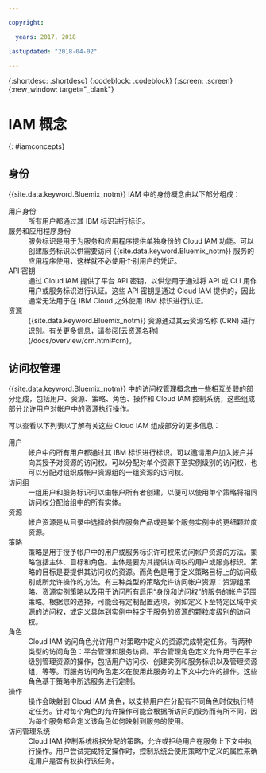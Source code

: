 ```yaml
---

copyright:

  years: 2017, 2018

lastupdated: "2018-04-02"

---
```


{:shortdesc: .shortdesc}
{:codeblock: .codeblock}
{:screen: .screen}
{:new_window: target="_blank"}

# IAM 概念
{: #iamconcepts}

## 身份

{{site.data.keyword.Bluemix_notm}} IAM 中的身份概念由以下部分组成：

<dl>
<dt>用户身份</dt>
<dd>所有用户都通过其 IBM 标识进行标识。</dd>
<dt>服务和应用程序身份</dt>
<dd>服务标识是用于为服务和应用程序提供单独身份的 Cloud IAM 功能。可以创建服务标识以供需要访问 {{site.data.keyword.Bluemix_notm}} 服务的应用程序使用，这样就不必使用个别用户的凭证。</dd>
<dt>API 密钥</dt>
<dd>通过 Cloud IAM 提供了平台 API 密钥，以供您用于通过将 API 或 CLI 用作用户或服务标识进行认证。这些 API 密钥是通过 Cloud IAM 提供的，因此通常无法用于在 IBM Cloud 之外使用 IBM 标识进行认证。</dd>
<dt>资源</dt>
<dd>{{site.data.keyword.Bluemix_notm}} 资源通过其云资源名称 (CRN) 进行识别。有关更多信息，请参阅[云资源名称](/docs/overview/crn.html#crn)。</dd>
</dl>

## 访问权管理

{{site.data.keyword.Bluemix_notm}} 中的访问权管理概念由一些相互关联的部分组成，包括用户、资源、策略、角色、操作和 Cloud IAM 控制系统，这些组成部分允许用户对帐户中的资源执行操作。

可以查看以下列表以了解有关这些 Cloud IAM 组成部分的更多信息：

<dl>
<dt>用户</dt>
<dd>帐户中的所有用户都通过其 IBM 标识进行标识。可以邀请用户加入帐户并向其授予对资源的访问权。可以分配对单个资源下至实例级别的访问权，也可以分配对组织成帐户资源组的一组资源的访问权。</dd>
<dt>访问组</dt>
<dd>一组用户和服务标识可以由帐户所有者创建，以便可以使用单个策略将相同访问权分配给组中的所有实体。</dd>
<dt>资源</dt>
<dd>帐户资源是从目录中选择的供应服务产品或是某个服务实例中的更细颗粒度资源。</dd>
<dt>策略</dt>
<dd>策略是用于授予帐户中的用户或服务标识许可权来访问帐户资源的方法。策略包括主体、目标和角色。主体是要为其提供访问权的用户或服务标识。策略的目标是要提供其访问权的资源。而角色是用于定义策略目标上的访问级别或所允许操作的方法。有三种类型的策略允许访问帐户资源：资源组策略、资源实例策略以及用于访问所有启用“身份和访问权”的服务的帐户范围策略。根据您的选择，可能会有定制配置选项，例如定义下至特定区域中资源的访问权，或定义具体到实例中特定于服务的资源的颗粒度级别的访问权。</dd>
<dt>角色</dt>
<dd>Cloud IAM 访问角色允许用户对策略中定义的资源完成特定任务。有两种类型的访问角色：平台管理和服务访问。平台管理角色定义允许用于在平台级别管理资源的操作，包括用户访问权、创建实例和服务标识以及管理资源组，等等。而服务访问角色定义在使用此服务的上下文中允许的操作。这些角色基于策略中所选服务进行定制。</dd>
<dt>操作</dt>
<dd>操作会映射到 Cloud IAM 角色，以支持用户在分配有不同角色时仅执行特定任务。针对每个角色的允许操作可能会根据所访问的服务而有所不同，因为每个服务都会定义该角色如何映射到服务的使用。</dd>
<dt>访问管理系统</dt>
<dd>Cloud IAM 控制系统根据分配的策略，允许或拒绝用户在服务上下文中执行操作。用户尝试完成特定操作时，控制系统会使用策略中定义的属性来确定用户是否有权执行该任务。</dd>
</dl>
